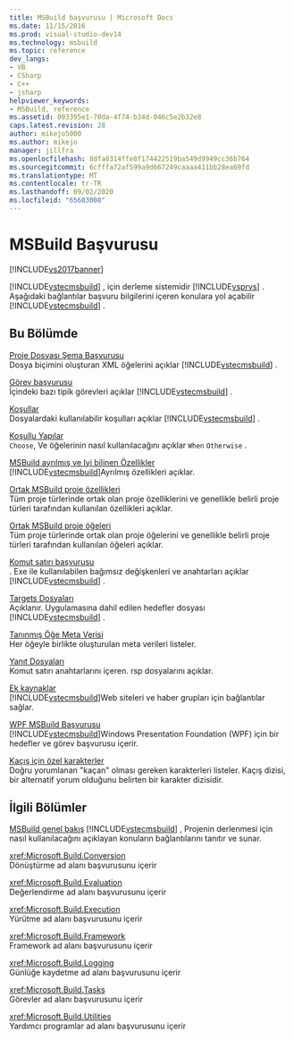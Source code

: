 ```yaml
---
title: MSBuild başvurusu | Microsoft Docs
ms.date: 11/15/2016
ms.prod: visual-studio-dev14
ms.technology: msbuild
ms.topic: reference
dev_langs:
- VB
- CSharp
- C++
- jsharp
helpviewer_keywords:
- MSBuild, reference
ms.assetid: 093395e1-70da-4f74-b34d-046c5e2b32e8
caps.latest.revision: 28
author: mikejo5000
ms.author: mikejo
manager: jillfra
ms.openlocfilehash: 8dfa8314ffe8f174422519ba549d9949cc36b764
ms.sourcegitcommit: 6cfffa72af599a9d667249caaaa411bb28ea69fd
ms.translationtype: MT
ms.contentlocale: tr-TR
ms.lasthandoff: 09/02/2020
ms.locfileid: "65683008"
---
```

# <a name="msbuild-reference"></a>MSBuild Başvurusu
[!INCLUDE[vs2017banner](../includes/vs2017banner.md)]

[!INCLUDE[vstecmsbuild](../includes/vstecmsbuild-md.md)] , için derleme sistemidir [!INCLUDE[vsprvs](../includes/vsprvs-md.md)] . Aşağıdaki bağlantılar başvuru bilgilerini içeren konulara yol açabilir [!INCLUDE[vstecmsbuild](../includes/vstecmsbuild-md.md)] .  
  
## <a name="in-this-section"></a>Bu Bölümde  
 [Proje Dosyası Şema Başvurusu](../msbuild/msbuild-project-file-schema-reference.md)  
 Dosya biçimini oluşturan XML öğelerini açıklar [!INCLUDE[vstecmsbuild](../includes/vstecmsbuild-md.md)] .  
  
 [Görev başvurusu](../msbuild/msbuild-task-reference.md)  
 İçindeki bazı tipik görevleri açıklar [!INCLUDE[vstecmsbuild](../includes/vstecmsbuild-md.md)] .  
  
 [Koşullar](../msbuild/msbuild-conditions.md)  
 Dosyalardaki kullanılabilir koşulları açıklar [!INCLUDE[vstecmsbuild](../includes/vstecmsbuild-md.md)] .  
  
 [Koşullu Yapılar](../msbuild/msbuild-conditional-constructs.md)  
 `Choose`, Ve öğelerinin nasıl kullanılacağını açıklar `When` `Otherwise` .  
  
 [MSBuild ayrılmış ve Iyi bilinen Özellikler](../msbuild/msbuild-reserved-and-well-known-properties.md)  
 [!INCLUDE[vstecmsbuild](../includes/vstecmsbuild-md.md)]Ayrılmış özellikleri açıklar.  
  
 [Ortak MSBuild proje özellikleri](../msbuild/common-msbuild-project-properties.md)  
 Tüm proje türlerinde ortak olan proje özelliklerini ve genellikle belirli proje türleri tarafından kullanılan özellikleri açıklar.  
  
 [Ortak MSBuild proje öğeleri](../msbuild/common-msbuild-project-items.md)  
 Tüm proje türlerinde ortak olan proje öğelerini ve genellikle belirli proje türleri tarafından kullanılan öğeleri açıklar.  
  
 [Komut satırı başvurusu](../msbuild/msbuild-command-line-reference.md)  
 . Exe ile kullanılabilen bağımsız değişkenleri ve anahtarları açıklar [!INCLUDE[vstecmsbuild](../includes/vstecmsbuild-md.md)] .  
  
 [Targets Dosyaları](../msbuild/msbuild-dot-targets-files.md)  
 Açıklanır. Uygulamasına dahil edilen hedefler dosyası [!INCLUDE[vstecmsbuild](../includes/vstecmsbuild-md.md)] .  
  
 [Tanınmış Öğe Meta Verisi](../msbuild/msbuild-well-known-item-metadata.md)  
 Her öğeyle birlikte oluşturulan meta verileri listeler.  
  
 [Yanıt Dosyaları](../msbuild/msbuild-response-files.md)  
 Komut satırı anahtarlarını içeren. rsp dosyalarını açıklar.  
  
 [Ek kaynaklar](../msbuild/additional-resources-for-msbuild.md)  
 [!INCLUDE[vstecmsbuild](../includes/vstecmsbuild-md.md)]Web siteleri ve haber grupları için bağlantılar sağlar.  
  
 [WPF MSBuild Başvurusu](../msbuild/wpf-msbuild-reference.md)  
 [!INCLUDE[vstecmsbuild](../includes/vstecmsbuild-md.md)]Windows Presentation Foundation (WPF) için bir hedefler ve görev başvurusu içerir.  
  
 [Kaçış için özel karakterler](../msbuild/special-characters-to-escape.md)  
 Doğru yorumlanan "kaçan" olması gereken karakterleri listeler. Kaçış dizisi, bir alternatif yorum olduğunu belirten bir karakter dizisidir.  
  
## <a name="related-sections"></a>İlgili Bölümler  
 [MSBuild genel bakış](https://msdn.microsoft.com/e39f13f7-1e1d-4435-95ca-0c222bca071c) [!INCLUDE[vstecmsbuild](../includes/vstecmsbuild-md.md)] , Projenin derlenmesi için nasıl kullanılacağını açıklayan konuların bağlantılarını tanıtır ve sunar.  
  
 <xref:Microsoft.Build.Conversion>  
 Dönüştürme ad alanı başvurusunu içerir  
  
 <xref:Microsoft.Build.Evaluation>  
 Değerlendirme ad alanı başvurusunu içerir  
  
 <xref:Microsoft.Build.Execution>  
 Yürütme ad alanı başvurusunu içerir  
  
 <xref:Microsoft.Build.Framework>  
 Framework ad alanı başvurusunu içerir  
  
 <xref:Microsoft.Build.Logging>  
 Günlüğe kaydetme ad alanı başvurusunu içerir  
  
 <xref:Microsoft.Build.Tasks>  
 Görevler ad alanı başvurusunu içerir  
  
 <xref:Microsoft.Build.Utilities>  
 Yardımcı programlar ad alanı başvurusunu içerir
